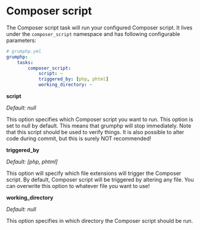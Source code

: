 # Composer script

The Composer script task will run your configured Composer script.
It lives under the `composer_script` namespace and has following configurable parameters:

```yaml
# grumphp.yml
grumphp:
    tasks:
        composer_script:
            script: ~
            triggered_by: [php, phtml]
            working_directory: ~
```

**script**

*Default: null*

This option specifies which Composer script you want to run.
This option is set to null by default.
This means that grumphp will stop immediately.
Note that this script should be used to verify things.
It is also possible to alter code during commit,
but this is surely NOT recommended!


**triggered_by**

*Default: [php, phtml]*

This option will specify which file extensions will trigger the Composer script.
By default, Composer script will be triggered by altering any file.
You can overwrite this option to whatever file you want to use!


**working_directory**

*Default: null*

This option specifies in which directory the Composer script should be run.
